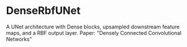 # DenseRbfUNet
A UNet architecture with Dense blocks, upsampled downstream feature maps, and a RBF output layer.
Paper: "Densely Connected Convolutional Networks"
